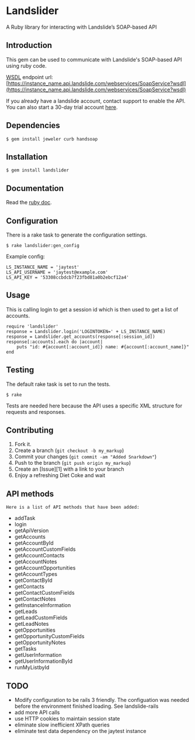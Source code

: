 Landslider
==========

A Ruby library for interacting with Landslide’s SOAP-based API

Introduction
------------

This gem can be used to communicate with Landslide's SOAP-based API using ruby code.
	
[WSDL](https://instance_name.api.landslide.com/webservices/SoapService?wsdl) endpoint url: [https://instance_name.api.landslide.com/webservices/SoapService?wsdl](https://instance_name.api.landslide.com/webservices/SoapService?wsdl)

If you already have a landslide account, contact support to enable the API.  You can also start a 30-day trial account [here](http://www.landslide.com/~jayp/en/trial).  

Dependencies
------------

	$ gem install jeweler curb handsoap

Installation
------------


	$ gem install landslider

Documentation
-------------

Read the [ruby doc](http://rdoc.info/github/j4y/landslider).

Configuration
-------------

There is a rake task to generate the configuration settings.

	$ rake landslider:gen_config

Example config:

	LS_INSTANCE_NAME = 'jaytest'
	LS_API_USERNAME = 'jaytest@example.com'
	LS_API_KEY = '53308ccbdcb7f23fbd81a0b2ebcf12a4'

Usage
-----

This is calling login to get a session id which is then used to get a list of accounts.

	require 'landslider'
	response = Landslider.login('LOGINTOKEN=' + LS_INSTANCE_NAME)
	response = Landslider.get_accounts(response[:session_id])
	response[:accounts].each do |account| 
		puts "id: #{account[:account_id]} name: #{account[:account_name]}"
	end


Testing
-------

The default rake task is set to run the tests.
	
	$ rake
	
Tests are needed here because the API uses a specific XML structure for requests and responses.


Contributing
------------

1. Fork it.
2. Create a branch (`git checkout -b my_markup`)
3. Commit your changes (`git commit -am "Added Snarkdown"`)
4. Push to the branch (`git push origin my_markup`)
5. Create an [Issue][1] with a link to your branch
6. Enjoy a refreshing Diet Coke and wait
	
API methods
-----------

	Here is a list of API methods that have been added:

* addTask
* login
* getApiVersion
* getAccounts
* getAccountById
* getAccountCustomFields
* getAccountContacts
* getAccountNotes
* getAccountOpportunities
* getAccountTypes
* getContactById
* getContacts
* getContactCustomFields
* getContactNotes
* getInstanceInformation
* getLeads
* getLeadCustomFields
* getLeadNotes
* getOpportunities
* getOpportunityCustomFields
* getOpportunityNotes
* getTasks
* getUserInformation
* getUserInformationById
* runMyListbyId

TODO
----

* Modify configuration to be rails 3 friendly.  The configuation was needed before the environment finished loading. See landslide-rails
* add more API calls
* use HTTP cookies to maintain session state
* eliminate slow inefficient XPath queries
* eliminate test data dependency on the jaytest instance
